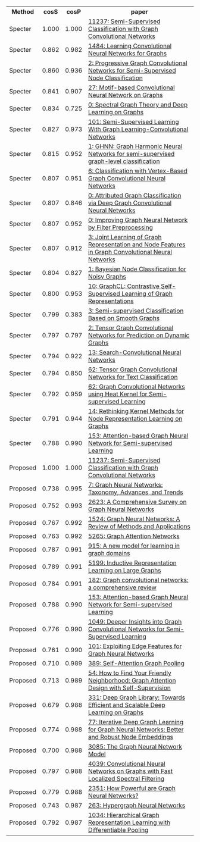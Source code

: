 <html><table><tr>
<th>Method</th>
<th>cosS</th>
<th>cosP</th>
<th>paper</th>
</tr>
<tr>
<td>Specter</td>
<td>1.000</td>
<td>1.000</td>
<td><a href="https://www.semanticscholar.org/paper/36eff562f65125511b5dfab68ce7f7a943c27478">11237: Semi-Supervised Classification with Graph Convolutional Networks</a></td>
</tr>
<tr>
<td>Specter</td>
<td>0.862</td>
<td>0.982</td>
<td><a href="https://www.semanticscholar.org/paper/7c6de5a9e02a779e24504619050c6118f4eac181">1484: Learning Convolutional Neural Networks for Graphs</a></td>
</tr>
<tr>
<td>Specter</td>
<td>0.860</td>
<td>0.936</td>
<td><a href="https://www.semanticscholar.org/paper/5a17ffe4b01c13206a7af551c72f4e3575c5c323">2: Progressive Graph Convolutional Networks for Semi-Supervised Node Classification</a></td>
</tr>
<tr>
<td>Specter</td>
<td>0.841</td>
<td>0.907</td>
<td><a href="https://www.semanticscholar.org/paper/069248e024a373ba93ac56d322425403d6f4ae3d">27: Motif-based Convolutional Neural Network on Graphs</a></td>
</tr>
<tr>
<td>Specter</td>
<td>0.834</td>
<td>0.725</td>
<td><a href="https://www.semanticscholar.org/paper/518b2676f9a5aed61f50da55783996da1de7277e">0: Spectral Graph Theory and Deep Learning on Graphs</a></td>
</tr>
<tr>
<td>Specter</td>
<td>0.827</td>
<td>0.973</td>
<td><a href="https://www.semanticscholar.org/paper/960a6293d068e479435b693df04b839b24ffb7d9">101: Semi-Supervised Learning With Graph Learning-Convolutional Networks</a></td>
</tr>
<tr>
<td>Specter</td>
<td>0.815</td>
<td>0.952</td>
<td><a href="https://www.semanticscholar.org/paper/862318710418491ec5a09389ea60977faac357da">1: GHNN: Graph Harmonic Neural Networks for semi-supervised graph-level classification</a></td>
</tr>
<tr>
<td>Specter</td>
<td>0.807</td>
<td>0.951</td>
<td><a href="https://www.semanticscholar.org/paper/d5e1fd4dd2463d5c07f00ce6f8400ac7da932f82">6: Classification with Vertex-Based Graph Convolutional Neural Networks</a></td>
</tr>
<tr>
<td>Specter</td>
<td>0.807</td>
<td>0.846</td>
<td><a href="https://www.semanticscholar.org/paper/81c7e9e002ebfe7b33d33542529565c9eba77b68">0: Attributed Graph Classification via Deep Graph Convolutional Neural Networks</a></td>
</tr>
<tr>
<td>Specter</td>
<td>0.807</td>
<td>0.952</td>
<td><a href="https://www.semanticscholar.org/paper/d9dd07a4663243d0459c0f9efccbfd1322ec18c7">0: Improving Graph Neural Network by Filter Preprocessing</a></td>
</tr>
<tr>
<td>Specter</td>
<td>0.807</td>
<td>0.912</td>
<td><a href="https://www.semanticscholar.org/paper/abcb6c2cdd6aca7ba97d897f215c7e829fa99a45">3: Joint Learning of Graph Representation and Node Features in Graph Convolutional Neural Networks</a></td>
</tr>
<tr>
<td>Specter</td>
<td>0.804</td>
<td>0.827</td>
<td><a href="https://www.semanticscholar.org/paper/fff0a192e79d986b70492dc3a10d1b5bcafd78d5">1: Bayesian Node Classification for Noisy Graphs</a></td>
</tr>
<tr>
<td>Specter</td>
<td>0.800</td>
<td>0.953</td>
<td><a href="https://www.semanticscholar.org/paper/66e6fda1ec579f9a836f318b669520f9dd1a4ef8">10: GraphCL: Contrastive Self-Supervised Learning of Graph Representations</a></td>
</tr>
<tr>
<td>Specter</td>
<td>0.799</td>
<td>0.383</td>
<td><a href="https://www.semanticscholar.org/paper/f1e45885674335f16b7d71eac2cace255b24e28a">3: Semi-supervised Classification Based on Smooth Graphs</a></td>
</tr>
<tr>
<td>Specter</td>
<td>0.797</td>
<td>0.797</td>
<td><a href="https://www.semanticscholar.org/paper/57f500a92c9b65e70078b9ff6b682148816ab17e">2: Tensor Graph Convolutional Networks for Prediction on Dynamic Graphs</a></td>
</tr>
<tr>
<td>Specter</td>
<td>0.794</td>
<td>0.922</td>
<td><a href="https://www.semanticscholar.org/paper/327c134491688fe869636e90a2946a8a48f9d657">13: Search-Convolutional Neural Networks</a></td>
</tr>
<tr>
<td>Specter</td>
<td>0.794</td>
<td>0.850</td>
<td><a href="https://www.semanticscholar.org/paper/ee22f29f3bb953e6fc5a1782216c225a735d746b">62: Tensor Graph Convolutional Networks for Text Classification</a></td>
</tr>
<tr>
<td>Specter</td>
<td>0.792</td>
<td>0.959</td>
<td><a href="https://www.semanticscholar.org/paper/914e6698bf41b17eeb49f6b90a43c107b1c9a380">62: Graph Convolutional Networks using Heat Kernel for Semi-supervised Learning</a></td>
</tr>
<tr>
<td>Specter</td>
<td>0.791</td>
<td>0.944</td>
<td><a href="https://www.semanticscholar.org/paper/e4bf23cfe18acdb9d9b6a8dbdd54e447358e6f63">14: Rethinking Kernel Methods for Node Representation Learning on Graphs</a></td>
</tr>
<tr>
<td>Specter</td>
<td>0.788</td>
<td>0.990</td>
<td><a href="https://www.semanticscholar.org/paper/1692506a12ade107daf66bea32db9261d1392ed9">153: Attention-based Graph Neural Network for Semi-supervised Learning</a></td>
</tr>
<tr>
<td>Proposed</td>
<td>1.000</td>
<td>1.000</td>
<td><a href="https://www.semanticscholar.org/paper/36eff562f65125511b5dfab68ce7f7a943c27478">11237: Semi-Supervised Classification with Graph Convolutional Networks</a></td>
</tr>
<tr>
<td>Proposed</td>
<td>0.738</td>
<td>0.995</td>
<td><a href="https://www.semanticscholar.org/paper/43e0f9de531b8202cbe0b1d45d6c9d4b053b185c">7: Graph Neural Networks: Taxonomy, Advances, and Trends</a></td>
</tr>
<tr>
<td>Proposed</td>
<td>0.752</td>
<td>0.993</td>
<td><a href="https://www.semanticscholar.org/paper/81a4fd3004df0eb05d6c1cef96ad33d5407820df">2623: A Comprehensive Survey on Graph Neural Networks</a></td>
</tr>
<tr>
<td>Proposed</td>
<td>0.767</td>
<td>0.992</td>
<td><a href="https://www.semanticscholar.org/paper/ea5dd6a3d8f210d05e53a7b6fa5e16f1b115f693">1524: Graph Neural Networks: A Review of Methods and Applications</a></td>
</tr>
<tr>
<td>Proposed</td>
<td>0.763</td>
<td>0.992</td>
<td><a href="https://www.semanticscholar.org/paper/33998aff64ce51df8dee45989cdca4b6b1329ec4">5265: Graph Attention Networks</a></td>
</tr>
<tr>
<td>Proposed</td>
<td>0.787</td>
<td>0.991</td>
<td><a href="https://www.semanticscholar.org/paper/9ca9f28676ad788d04ba24a51141a9a0a0df4d67">915: A new model for learning in graph domains</a></td>
</tr>
<tr>
<td>Proposed</td>
<td>0.789</td>
<td>0.991</td>
<td><a href="https://www.semanticscholar.org/paper/6b7d6e6416343b2a122f8416e69059ce919026ef">5199: Inductive Representation Learning on Large Graphs</a></td>
</tr>
<tr>
<td>Proposed</td>
<td>0.784</td>
<td>0.991</td>
<td><a href="https://www.semanticscholar.org/paper/d474bf3cac3f3824778dbc494bd2e89f6f8e57dc">182: Graph convolutional networks: a comprehensive review</a></td>
</tr>
<tr>
<td>Proposed</td>
<td>0.788</td>
<td>0.990</td>
<td><a href="https://www.semanticscholar.org/paper/1692506a12ade107daf66bea32db9261d1392ed9">153: Attention-based Graph Neural Network for Semi-supervised Learning</a></td>
</tr>
<tr>
<td>Proposed</td>
<td>0.776</td>
<td>0.990</td>
<td><a href="https://www.semanticscholar.org/paper/36652428740cd30d245d55889f01a7fb04a91c93">1049: Deeper Insights into Graph Convolutional Networks for Semi-Supervised Learning</a></td>
</tr>
<tr>
<td>Proposed</td>
<td>0.761</td>
<td>0.990</td>
<td><a href="https://www.semanticscholar.org/paper/6b252cf10b7d273d65f36fe80a73f0a12f6dbccb">101: Exploiting Edge Features for Graph Neural Networks</a></td>
</tr>
<tr>
<td>Proposed</td>
<td>0.710</td>
<td>0.989</td>
<td><a href="https://www.semanticscholar.org/paper/ee8b1603c79a4f9c3bdc0d6633b595aa93ff3a0f">389: Self-Attention Graph Pooling</a></td>
</tr>
<tr>
<td>Proposed</td>
<td>0.713</td>
<td>0.989</td>
<td><a href="https://www.semanticscholar.org/paper/dc9b9c5a76df331409890eea0d01e3cf3459a526">54: How to Find Your Friendly Neighborhood: Graph Attention Design with Self-Supervision</a></td>
</tr>
<tr>
<td>Proposed</td>
<td>0.679</td>
<td>0.988</td>
<td><a href="https://www.semanticscholar.org/paper/fd075bcdf2d7e13d23f7c249a8eded343d5bbe3b">331: Deep Graph Library: Towards Efficient and Scalable Deep Learning on Graphs</a></td>
</tr>
<tr>
<td>Proposed</td>
<td>0.774</td>
<td>0.988</td>
<td><a href="https://www.semanticscholar.org/paper/2e19d7ddb928e0442d0c4b7a5463a3f1a0fc5487">77: Iterative Deep Graph Learning for Graph Neural Networks: Better and Robust Node Embeddings</a></td>
</tr>
<tr>
<td>Proposed</td>
<td>0.700</td>
<td>0.988</td>
<td><a href="https://www.semanticscholar.org/paper/3efd851140aa28e95221b55fcc5659eea97b172d">3085: The Graph Neural Network Model</a></td>
</tr>
<tr>
<td>Proposed</td>
<td>0.797</td>
<td>0.988</td>
<td><a href="https://www.semanticscholar.org/paper/c41eb895616e453dcba1a70c9b942c5063cc656c">4039: Convolutional Neural Networks on Graphs with Fast Localized Spectral Filtering</a></td>
</tr>
<tr>
<td>Proposed</td>
<td>0.779</td>
<td>0.988</td>
<td><a href="https://www.semanticscholar.org/paper/62ed9bf1d83c8db1f9cbf92ea2f57ea90ef683d9">2351: How Powerful are Graph Neural Networks?</a></td>
</tr>
<tr>
<td>Proposed</td>
<td>0.743</td>
<td>0.987</td>
<td><a href="https://www.semanticscholar.org/paper/510d98681e5e85fb1265513728f16e2543ae1b4b">263: Hypergraph Neural Networks</a></td>
</tr>
<tr>
<td>Proposed</td>
<td>0.792</td>
<td>0.987</td>
<td><a href="https://www.semanticscholar.org/paper/d18b48f77eb5c517a6d2c1fa434d2952a1b0a825">1034: Hierarchical Graph Representation Learning with Differentiable Pooling</a></td>
</tr>
</table></html>

